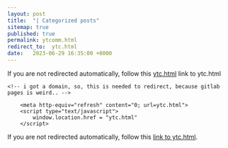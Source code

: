 ```yaml
---
layout: post
title:  "| Categorized posts"
sitemap: true
published: true
permalink: ytcomm.html
redirect_to:  ytc.html
date:   2023-06-29 16:35:00 +0000
---
```

If you are not redirected automatically, follow this [ytc.html](ytc.html) link to ytc.html
<html lang="en">
<head>
	<meta charset="utf-8">
	<title>Tagged | Novimatrem - Blog</title>
	 <link rel="canonical" href="ytc.html">
	<!--[if IE]>
		<script src="https://html5shiv.googlecode.com/svn/trunk/html5.js"></script>
	<![endif]-->
	
	<!-- i got a domain, so, this is needed to redirect, because gitlab pages is weird.. -->
<script type="text/javascript">
console.log("trying to redirect to new new")
if (window.location.hostname == 'novimatrem.gitlab.io') {
   window.location.replace("ytc.html"); 
}
</script>

<link rel="canonical" href="ytc.html">
<!-- /i got a domain, so, this is needed to redirect, because gitlab pages is weird.. -->

        <meta http-equiv="refresh" content="0; url=ytc.html">
        <script type="text/javascript">
            window.location.href = "ytc.html"
        </script>
        
</head>

<body>

If you are not redirected automatically, follow this <a href='ytc.html'>link to ytc.html</a>.

</body>
</html>
